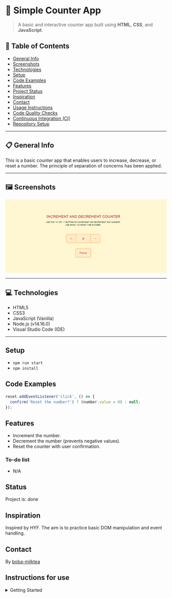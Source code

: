 # 🔢 Simple Counter App

> A basic and interactive counter app built using **HTML**, **CSS**, and **JavaScript**.

## 📑 Table of Contents

- [General Info](#general-info)
- [Screenshots](#screenshots)
- [Technologies](#technologies)
- [Setup](#setup)
- [Code Examples](#code-examples)
- [Features](#features)
- [Project Status](#project-status)
- [Inspiration](#inspiration)
- [Contact](#contact)
- [Usage Instructions](#usage-instructions)
- [Code Quality Checks](#code-quality-checks)
- [Continuous Integration (CI)](#continuous-integration-ci)
- [Repository Setup](#repository-setup)

---

## 📋 General Info

This is a basic counter app that enables users to increase, decrease, or reset
a number. The principle of separation of concerns has been applied.

---

## 🖼️ Screenshots

![Counter Screenshot](./planning/screenshot.png)

---

## 💻 Technologies

- HTML5
- CSS3
- JavaScript (Vanilla)
- Node.js (v14.16.0)
- Visual Studio Code (IDE)

---

## Setup

- `npm run start`
- `npm install`

## Code Examples

```js
reset.addEventListener('click', () => {
  confirm('Reset the number?') ? (number.value = 0) : null;
});
```

## Features

- Increment the number.
- Decrement the number (prevents negative values).
- Reset the counter with user confirmation.

### To-do list

- N/A

## Status

Project is: done

## Inspiration

Inspired by HYF. The aim is to practice basic DOM manipulation and event handling.

## Contact

By [boba-milktea](https://github.com/boba-milktea)

## Instructions for use

<details>
  <summary>Getting Started</summary>

<!-- a guide to using this repository -->

1. `git clone git@github.com:HackYourFutureBelgium/template-markdown.git`
2. `cd template-markdown`
3. `npm install`

## Code Quality Checks

- `npm run format`: Makes sure all the code in this repository is well-formatted
  (looks good).
- `npm run lint:ls`: Checks to make sure all folder and file names match the
  repository conventions.
- `npm run lint:md`: Will lint all of the Markdown files in this repository.
- `npm run lint:css`: Will lint all of the CSS files in this repository.
- `npm run validate:html`: Validates all HTML files in your project.
- `npm run spell-check`: Goes through all the files in this repository looking
  for words it doesn't recognize. Just because it says something is a mistake
  doesn't mean it is! It doesn't know every word in the world. You can add new
  correct words to the [./.cspell.json](./.cspell.json) file so they won't cause
  an error.
- `npm run accessibility -- ./path/to/file.html`: Runs an accessibility analysis
  on all HTML files in the given path and writes the report to
  `/accessibility_report`

## Continuous Integration (CI)

When you open a PR to `main`/`master` in your repository, GitHub will
automatically do a linting check on the code in this repository, you can see
this in the[./.github/workflows/lint.yml](./.github/workflows/lint.yml) file.

If the linting fails, you will not be able to merge the PR. You can double check
that your code will pass before pushing by running the code quality scripts
locally.

## Repo Setup

- Give each member **_write_** access to the repo (if it's a group project)
- Turn on GitHub Pages and put a link to your website in the repo's description
- Go to _General_ Section > check **Discussions**
- In the _Branches_ section of your repo's settings make sure the
  `master`/`main` branch must:
  - "_Require a pull request before merging_"
  - "_Require approvals_"
  - "_Dismiss stale pull request approvals when new commits are pushed_"
  - "_Require status checks to pass before merging_"
  - "_Require branches to be up to date before merging_"
  - "_Do not allow bypassing the above settings_"

</details>
